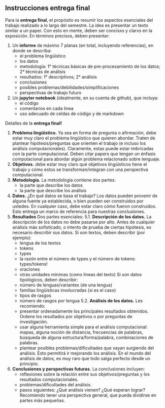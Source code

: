 ## **Instrucciones entrega final**
Para la **entrega final**, el propósito es resumir los aspectos esenciales del trabajo realizado a lo largo del semestre. La idea es presentar un texto similar a un paper. Con esto en mente, deben ser concisxs y clarxs en la exposición. En términos precisos, deben presentar:

1. Un **informe** de máximo 7 planas (en total, incluyendo referencias), en donde se describa:
    - el problema lingüístico
    - los datos
    - metodología: 1° técnicas básicas de pre-procesamiento de los datos; 2° técnicas de análisis
    - resultados: 1° descriptivos; 2° análisis
    - conclusiones 
    - posibles problemas/debilidades/simplificaciones
    - perspectivas de trabajo futuro 
2. Un **jupyter notebook** (idealmente, en su cuenta de github), que incluya:
    - el código
    - comentarios en cada línea
    - uso adecuado de celdas de código y de markdown

Detalles de la **entrega final!**

1. **Problema lingüístico.** Ya sea en forma de pregunta o afirmación, debe estar muy claro el problema lingüístico que quieren abordar. Traten de plantear hipótesis/preguntas que orienten el trabajo (e incluso los análisis computacionales). Claramente, estas puede estar imbricadas con la parte computacional. Deben citar papers que tengan un énfasis computacional para abordar algún problema relacionado sobre lenguaje. 
2. **Objetivos.** debe estar muy claro qué objetivos lingüísticos tiene el trabajo y cómo estos se transforman/integran con una perspectiva computacional. 
3. **Metodología.** La metodología contiene dos partes:
    - la parte que describe los datos
    - la parte que describe los análisis
4. **Datos.** ¿En qué datos se basa el trabajo? Los datos pueden provenir de alguna fuente ya establecida, o bien pueden ser construidos por ustedes. En cualquier caso, debe estar claro cómo fueron construidos. Esto entrega un marco de referencia para nuestras conclusiones. 
5. **Resultados** Dos partes esenciales:
5.1. **Descripción de los datos.** La descripción de los datos no debe pasarse por alto. Antes de cualquier análisis más sofisticado, o intento de prueba de ciertas hipótesis, es necesario describir sus datos. Si son textos, deben describir (por ejemplo):
    - lengua de los textos
    - tokens
    - types
    - la razón entre el número de types y el número de tokens: types/tokens!
    - oraciones
    - otras unidades mínimas (como líneas del texto)
Si son datos tipológicos, deben describir:
    - número de lenguas/variantes (de una lengua)
    - familias lingüísticas involucradas (si es el caso)
    - tipos de rasgos
    - número de rasgos por lengua
5.2. **Análisis de los datos.** Les recomiendo:
    - presentar ordenadamente los principales resultados obtenidos. Ordene los resultados por objetivos o por preguntas de investigación. 
    - usar alguna herramienta simple para el análisis computacional: mapas, alguna noción de distancia, frecuencias de palabras, búsqueda de alguna estructura/forma/palabra, combinaciones de palabras.
    - plantear posibles problemas/dificultades que vayan surgiendo del análisis. Esto permitirá ir mejorando los análisis. En el mundo del análisis de datos, es muy raro que todo salga perfecto desde un principio. 
7. **Conclusiones y perspectivas futuras.** La conclusiones incluyen:
    - reflexiones sobre la relación entre sus objetivos/preguntas y los resultados computacionales.
    - problemas/dificultades del análisis.
    - pasos siguientes: ¿Qué análisis vienen? ¿Qué esperan lograr? Recomiendo tener una perspectiva general, que pueda dividirse en partes más pequeñas. 